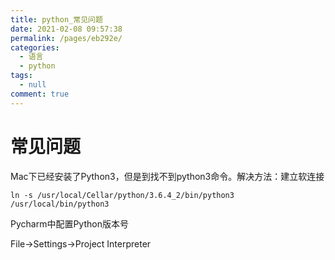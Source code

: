```yaml
---
title: python_常见问题
date: 2021-02-08 09:57:38
permalink: /pages/eb292e/
categories: 
  - 语言
  - python
tags: 
  - null
comment: true
---
```

# 常见问题

Mac下已经安装了Python3，但是到找不到python3命令。解决方法：建立软连接

```shell
ln -s /usr/local/Cellar/python/3.6.4_2/bin/python3 /usr/local/bin/python3
```

Pycharm中配置Python版本号

File->Settings->Project Interpreter